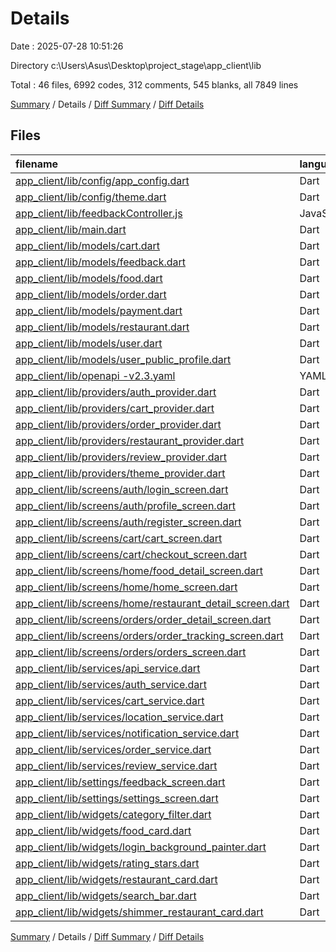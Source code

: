 # Details

Date : 2025-07-28 10:51:26

Directory c:\\Users\\Asus\\Desktop\\project_stage\\app_client\\lib

Total : 46 files,  6992 codes, 312 comments, 545 blanks, all 7849 lines

[Summary](results.md) / Details / [Diff Summary](diff.md) / [Diff Details](diff-details.md)

## Files
| filename | language | code | comment | blank | total |
| :--- | :--- | ---: | ---: | ---: | ---: |
| [app\_client/lib/config/app\_config.dart](/app_client/lib/config/app_config.dart) | Dart | 14 | 2 | 3 | 19 |
| [app\_client/lib/config/theme.dart](/app_client/lib/config/theme.dart) | Dart | 24 | 0 | 3 | 27 |
| [app\_client/lib/feedbackController.js](/app_client/lib/feedbackController.js) | JavaScript | 169 | 45 | 37 | 251 |
| [app\_client/lib/main.dart](/app_client/lib/main.dart) | Dart | 57 | 9 | 9 | 75 |
| [app\_client/lib/models/cart.dart](/app_client/lib/models/cart.dart) | Dart | 33 | 3 | 6 | 42 |
| [app\_client/lib/models/feedback.dart](/app_client/lib/models/feedback.dart) | Dart | 192 | 14 | 29 | 235 |
| [app\_client/lib/models/food.dart](/app_client/lib/models/food.dart) | Dart | 195 | 7 | 20 | 222 |
| [app\_client/lib/models/order.dart](/app_client/lib/models/order.dart) | Dart | 269 | 2 | 15 | 286 |
| [app\_client/lib/models/payment.dart](/app_client/lib/models/payment.dart) | Dart | 166 | 8 | 19 | 193 |
| [app\_client/lib/models/restaurant.dart](/app_client/lib/models/restaurant.dart) | Dart | 106 | 1 | 9 | 116 |
| [app\_client/lib/models/user.dart](/app_client/lib/models/user.dart) | Dart | 218 | 6 | 20 | 244 |
| [app\_client/lib/models/user\_public\_profile.dart](/app_client/lib/models/user_public_profile.dart) | Dart | 48 | 2 | 5 | 55 |
| [app\_client/lib/openapi -v2.3.yaml](/app_client/lib/openapi%20-v2.3.yaml) | YAML | 1,127 | 15 | 28 | 1,170 |
| [app\_client/lib/providers/auth\_provider.dart](/app_client/lib/providers/auth_provider.dart) | Dart | 157 | 3 | 19 | 179 |
| [app\_client/lib/providers/cart\_provider.dart](/app_client/lib/providers/cart_provider.dart) | Dart | 196 | 30 | 24 | 250 |
| [app\_client/lib/providers/order\_provider.dart](/app_client/lib/providers/order_provider.dart) | Dart | 137 | 1 | 15 | 153 |
| [app\_client/lib/providers/restaurant\_provider.dart](/app_client/lib/providers/restaurant_provider.dart) | Dart | 140 | 17 | 23 | 180 |
| [app\_client/lib/providers/review\_provider.dart](/app_client/lib/providers/review_provider.dart) | Dart | 55 | 4 | 10 | 69 |
| [app\_client/lib/providers/theme\_provider.dart](/app_client/lib/providers/theme_provider.dart) | Dart | 9 | 0 | 4 | 13 |
| [app\_client/lib/screens/auth/login\_screen.dart](/app_client/lib/screens/auth/login_screen.dart) | Dart | 323 | 8 | 19 | 350 |
| [app\_client/lib/screens/auth/profile\_screen.dart](/app_client/lib/screens/auth/profile_screen.dart) | Dart | 282 | 8 | 18 | 308 |
| [app\_client/lib/screens/auth/register\_screen.dart](/app_client/lib/screens/auth/register_screen.dart) | Dart | 430 | 3 | 22 | 455 |
| [app\_client/lib/screens/cart/cart\_screen.dart](/app_client/lib/screens/cart/cart_screen.dart) | Dart | 392 | 13 | 15 | 420 |
| [app\_client/lib/screens/cart/checkout\_screen.dart](/app_client/lib/screens/cart/checkout_screen.dart) | Dart | 246 | 8 | 5 | 259 |
| [app\_client/lib/screens/home/food\_detail\_screen.dart](/app_client/lib/screens/home/food_detail_screen.dart) | Dart | 234 | 16 | 9 | 259 |
| [app\_client/lib/screens/home/home\_screen.dart](/app_client/lib/screens/home/home_screen.dart) | Dart | 187 | 21 | 13 | 221 |
| [app\_client/lib/screens/home/restaurant\_detail\_screen.dart](/app_client/lib/screens/home/restaurant_detail_screen.dart) | Dart | 604 | 2 | 24 | 630 |
| [app\_client/lib/screens/orders/order\_detail\_screen.dart](/app_client/lib/screens/orders/order_detail_screen.dart) | Dart | 0 | 0 | 2 | 2 |
| [app\_client/lib/screens/orders/order\_tracking\_screen.dart](/app_client/lib/screens/orders/order_tracking_screen.dart) | Dart | 0 | 0 | 2 | 2 |
| [app\_client/lib/screens/orders/orders\_screen.dart](/app_client/lib/screens/orders/orders_screen.dart) | Dart | 0 | 0 | 2 | 2 |
| [app\_client/lib/services/api\_service.dart](/app_client/lib/services/api_service.dart) | Dart | 132 | 12 | 17 | 161 |
| [app\_client/lib/services/auth\_service.dart](/app_client/lib/services/auth_service.dart) | Dart | 218 | 16 | 29 | 263 |
| [app\_client/lib/services/cart\_service.dart](/app_client/lib/services/cart_service.dart) | Dart | 72 | 4 | 7 | 83 |
| [app\_client/lib/services/location\_service.dart](/app_client/lib/services/location_service.dart) | Dart | 0 | 0 | 2 | 2 |
| [app\_client/lib/services/notification\_service.dart](/app_client/lib/services/notification_service.dart) | Dart | 0 | 0 | 2 | 2 |
| [app\_client/lib/services/order\_service.dart](/app_client/lib/services/order_service.dart) | Dart | 80 | 1 | 8 | 89 |
| [app\_client/lib/services/review\_service.dart](/app_client/lib/services/review_service.dart) | Dart | 13 | 1 | 6 | 20 |
| [app\_client/lib/settings/feedback\_screen.dart](/app_client/lib/settings/feedback_screen.dart) | Dart | 0 | 0 | 2 | 2 |
| [app\_client/lib/settings/settings\_screen.dart](/app_client/lib/settings/settings_screen.dart) | Dart | 0 | 0 | 2 | 2 |
| [app\_client/lib/widgets/category\_filter.dart](/app_client/lib/widgets/category_filter.dart) | Dart | 51 | 0 | 6 | 57 |
| [app\_client/lib/widgets/food\_card.dart](/app_client/lib/widgets/food_card.dart) | Dart | 110 | 17 | 6 | 133 |
| [app\_client/lib/widgets/login\_background\_painter.dart](/app_client/lib/widgets/login_background_painter.dart) | Dart | 24 | 0 | 7 | 31 |
| [app\_client/lib/widgets/rating\_stars.dart](/app_client/lib/widgets/rating_stars.dart) | Dart | 31 | 0 | 4 | 35 |
| [app\_client/lib/widgets/restaurant\_card.dart](/app_client/lib/widgets/restaurant_card.dart) | Dart | 140 | 13 | 7 | 160 |
| [app\_client/lib/widgets/search\_bar.dart](/app_client/lib/widgets/search_bar.dart) | Dart | 58 | 0 | 7 | 65 |
| [app\_client/lib/widgets/shimmer\_restaurant\_card.dart](/app_client/lib/widgets/shimmer_restaurant_card.dart) | Dart | 53 | 0 | 4 | 57 |

[Summary](results.md) / Details / [Diff Summary](diff.md) / [Diff Details](diff-details.md)